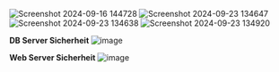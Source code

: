 ![Screenshot 2024-09-16 144728](https://github.com/user-attachments/assets/66b6f66e-62dd-4f6d-9955-6071cf3f8e03)
![Screenshot 2024-09-23 134647](https://github.com/user-attachments/assets/090251a7-54a4-4886-bd3f-7b2ed51f5e5f)
![Screenshot 2024-09-23 134638](https://github.com/user-attachments/assets/48959d2a-84c0-47bd-b518-a7d16306ff6b)
![Screenshot 2024-09-23 134920](https://github.com/user-attachments/assets/7849c5f8-a1fe-4787-915a-fa4187ccf12b)

**DB Server Sicherheit**
![image](https://github.com/user-attachments/assets/9ed7effa-e87f-4c77-b178-e95f5cd5b2f9)

**Web Server Sicherheit**
![image](https://github.com/user-attachments/assets/e7c72654-1b85-4371-921f-62906957b47b)
